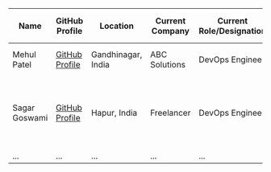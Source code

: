 | **Name**        | **GitHub Profile**                                       | **Location**           | **Current Company** | **Current Role/Designation** | **Skills Keywords**         | **Specific Roles of Interest** | **CV/Resume**                          | **LinkedIn Profile**                    | **Availability** |
|-----------------|----------------------------------------------------------|------------------------|----------------------|------------------------------|-----------------------------|------------------------------------|---------------------------------------|---------------------------------------|-------------------|
| Mehul Patel      | [GitHub Profile](https://github.com/nomadicmehul/)      | Gandhinagar, India     | ABC Solutions         | DevOps Engineer              | AWS, Docker, Kubernetes    | Cloud Architect                    | [CV/Resume](./resumes/Mehul_Patel_Resume.pdf) | [LinkedIn Profile](https://www.linkedin.com/in/nomadicmehul/) | Immediate        |
| Sagar Goswami      | [GitHub Profile](https://github.com/sagargoswami2001)      | Hapur, India     | Freelancer         | DevOps Engineer              | AWS, Docker, Linux    | Cloud Engineer, DevOps Engineer, Network Engineer & SRE                    | [CV/Resume](https://github.com/sagargoswami2001/IamACloudCaptain/blob/main/resumes/Sagar_Goswami_Resume.pdf) | [LinkedIn Profile](https://www.linkedin.com/in/sagargoswami2001) | Immediate        |
| ...             | ...                                                      | ...                    | ...                  | ...                          | ...                         | ...                                | ...                                   | ...                                   | ...               
